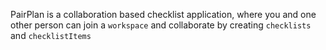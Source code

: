PairPlan is a collaboration based checklist application, where you and one other person can join a `workspace` and collaborate by creating `checklists` and `checklistItems`

